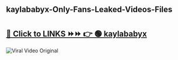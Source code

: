 
 ## kaylababyx-Only-Fans-Leaked-Videos-Files

# <h2><a href="https://mediaupload.pro?kaylababyx">🔗 Click to LINKS ⏩⏩ 👉 🟢 kaylababyx </a></h2>

<a href="https://mediaupload.pro?kaylababyx" rel="nofollow" data-target="animated-image.originalLink"><img src="https://i.ibb.co.com/xMMVF88/686577567.gif" alt="Viral Video Original" style="max-width: 100%; display: inline-block;" data-target="animated-image.originalImage"></a>